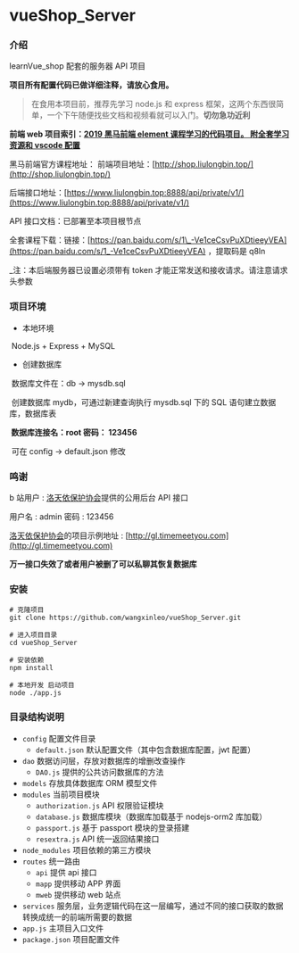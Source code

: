 # vueShop_Server

### 介绍

learnVue_shop 配套的服务器 API 项目

**项目所有配置代码已做详细注释，请放心食用。**

> 在食用本项目前，推荐先学习 node.js 和 express 框架，这两个东西很简单，一个下午随便找些文档和视频看就可以入门。**切勿急功近利**

**前端 web 项目索引：[2019 黑马前端 element 课程学习的代码项目。 附全套学习资源和 vscode 配置](https://github.com/wangxinleo/learnVue_shop.git)**

黑马前端官方课程地址：
前端项目地址：[http://shop.liulongbin.top/](http://shop.liulongbin.top/)

后端接口地址：[https://www.liulongbin.top:8888/api/private/v1/](https://www.liulongbin.top:8888/api/private/v1/)

API 接口文档：已部署至本项目根节点

全套课程下载：链接：[https://pan.baidu.com/s/1\_-Ve1ceCsvPuXDtieeyVEA](https://pan.baidu.com/s/1_-Ve1ceCsvPuXDtieeyVEA) ，提取码是 q8ln

\_注：本后端服务器已设置必须带有 token 才能正常发送和接收请求。请注意请求头参数

### 项目环境

- 本地环境

​ Node.js + Express + MySQL

- 创建数据库

​ 数据库文件在：db -> mysdb.sql

​ 创建数据库 mydb，可通过新建查询执行 mysdb.sql 下的 SQL 语句建立数据库，数据库表

**​ 数据库连接名：root 密码： 123456**

​ 可在 config -> default.json 修改

### 鸣谢

b 站用户 : [洛天依保护协会](https://space.bilibili.com/132108522?spm_id_from=333.788.b_636f6d6d656e74.26)提供的公用后台 API 接口

用户名 : admin 密码 : 123456

[洛天依保护协会](https://space.bilibili.com/132108522?spm_id_from=333.788.b_636f6d6d656e74.26)的项目示例地址 : [http://gl.timemeetyou.com](http://gl.timemeetyou.com)

**万一接口失效了或者用户被删了可以私聊其恢复数据库**

### 安装

```
# 克隆项目
git clone https://github.com/wangxinleo/vueShop_Server.git

# 进入项目目录
cd vueShop_Server

# 安装依赖
npm install

# 本地开发 启动项目
node ./app.js
```

### 目录结构说明

- `config` 配置文件目录
  - `default.json` 默认配置文件（其中包含数据库配置，jwt 配置）
- `dao` 数据访问层，存放对数据库的增删改查操作
  - `DAO.js` 提供的公共访问数据库的方法
- `models` 存放具体数据库 ORM 模型文件
- `modules` 当前项目模块
  - `authorization.js` API 权限验证模块
  - `database.js` 数据库模块（数据库加载基于 nodejs-orm2 库加载）
  - `passport.js` 基于 passport 模块的登录搭建
  - `resextra.js` API 统一返回结果接口
- `node_modules` 项目依赖的第三方模块
- `routes` 统一路由
  - `api` 提供 api 接口
  - `mapp` 提供移动 APP 界面
  - `mweb` 提供移动 web 站点
- `services` 服务层，业务逻辑代码在这一层编写，通过不同的接口获取的数据转换成统一的前端所需要的数据
- `app.js` 主项目入口文件
- `package.json` 项目配置文件
